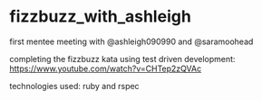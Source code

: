 # fizzbuzz_with_ashleigh
first mentee meeting with @ashleigh090990 and @saramoohead

completing the fizzbuzz kata using test driven development:
https://www.youtube.com/watch?v=CHTep2zQVAc

technologies used: ruby and rspec
